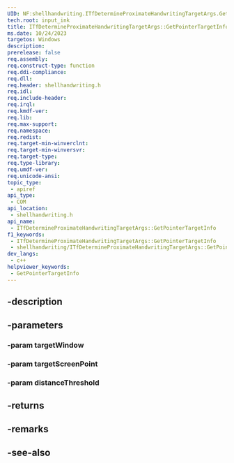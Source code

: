```yaml
---
UID: NF:shellhandwriting.ITfDetermineProximateHandwritingTargetArgs.GetPointerTargetInfo
tech.root: input_ink
title: ITfDetermineProximateHandwritingTargetArgs::GetPointerTargetInfo
ms.date: 10/24/2023
targetos: Windows
description: 
prerelease: false
req.assembly: 
req.construct-type: function
req.ddi-compliance: 
req.dll: 
req.header: shellhandwriting.h
req.idl: 
req.include-header: 
req.irql: 
req.kmdf-ver: 
req.lib: 
req.max-support: 
req.namespace: 
req.redist: 
req.target-min-winverclnt: 
req.target-min-winversvr: 
req.target-type: 
req.type-library: 
req.umdf-ver: 
req.unicode-ansi: 
topic_type:
 - apiref
api_type:
 - COM
api_location:
 - shellhandwriting.h
api_name:
 - ITfDetermineProximateHandwritingTargetArgs::GetPointerTargetInfo
f1_keywords:
 - ITfDetermineProximateHandwritingTargetArgs::GetPointerTargetInfo
 - shellhandwriting/ITfDetermineProximateHandwritingTargetArgs::GetPointerTargetInfo
dev_langs:
 - c++
helpviewer_keywords:
 - GetPointerTargetInfo
---
```


## -description

## -parameters

### -param targetWindow

### -param targetScreenPoint

### -param distanceThreshold

## -returns

## -remarks

## -see-also


